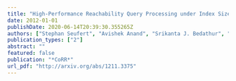 ```yaml
---
title: "High-Performance Reachability Query Processing under Index Size Restrictions"
date: 2012-01-01
publishDate: 2020-06-14T20:39:30.355265Z
authors: ["Stephan Seufert", "Avishek Anand", "Srikanta J. Bedathur", "Gerhard Weikum"]
publication_types: ["2"]
abstract: ""
featured: false
publication: "*CoRR*"
url_pdf: "http://arxiv.org/abs/1211.3375"
---
```


